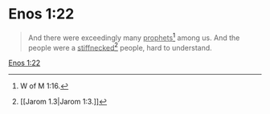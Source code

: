 # Enos 1:22

> And there were exceedingly many <u>prophets</u>[^a] among us. And the people were a <u>stiffnecked</u>[^b] people, hard to understand.

[Enos 1:22](https://www.churchofjesuschrist.org/study/scriptures/bofm/enos/1?lang=eng&id=p22#p22)


[^a]: W of M 1:16.
[^b]: [[Jarom 1.3|Jarom 1:3.]]
